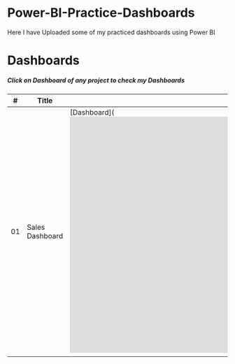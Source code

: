 # Power-BI-Practice-Dashboards
Here I have Uploaded some of my practiced dashboards using Power BI

# Dashboards
##### Click on Dashboard of any project to check my Dashboards

\# | Title | Dashboard | Source_Data
---|---|---|---|
01 | Sales Dashboard | [Dashboard](<iframe title="AW_Practice" width="1140" height="541.25" src="https://app.powerbi.com/reportEmbed?reportId=cde56a27-9359-48bf-85b0-7e06e577ea16&autoAuth=true&ctid=a5bd300c-c3b3-41d8-87e0-1f5c8d364af3&config=eyJjbHVzdGVyVXJsIjoiaHR0cHM6Ly93YWJpLXNvdXRoLWVhc3QtYXNpYS1yZWRpcmVjdC5hbmFseXNpcy53aW5kb3dzLm5ldC8ifQ%3D%3D" frameborder="0" allowFullScreen="true"></iframe>)
